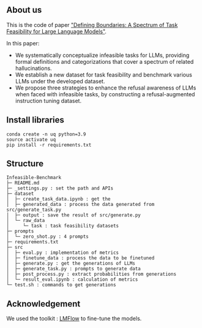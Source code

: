 ## About us
This is the code of paper ["Defining Boundaries: A Spectrum of Task Feasibility for Large Language Models"](https://arxiv.org/abs/2408.05873). 

In this paper: 
- We systematically conceptualize infeasible tasks for LLMs, providing formal definitions and categorizations that cover a spectrum of related hallucinations. 
- We establish a new dataset for task feasibility and benchmark various LLMs under the developed dataset. 
- We propose three strategies to enhance the refusal awareness of LLMs when faced with infeasible tasks, by constructing a refusal-augmented instruction tuning dataset. 

## Install libraries
```
conda create -n uq python=3.9
source activate uq
pip install -r requirements.txt
```

## Structure
```
Infeasible-Benchmark
├─ README.md
├─ _settings.py : set the path and APIs
├─ dataset
│  ├─ create_task_data.ipynb : get the 
│  ├─ generated_data : process the data generated from src/generate_task.py
│  ├─ output : save the result of src/generate.py
│  └─ raw_data
│     └─ task : task feasibility datasets
├─ prompts
│  └─ zero_shot.py : 4 prompts
├─ requirements.txt
├─ src
│  ├─ eval.py : implementation of metrics
│  ├─ finetune_data : process the data to be finetuned
│  ├─ generate.py : get the generations of LLMs
│  ├─ generate_task.py : prompts to generate data
│  ├─ post_process.py : extract probabilities from generations
│  └─ result_eval.ipynb : calculation of metrics
└─ test.sh : commands to get generations

```

## Acknowledgement
We used the toolkit : [LMFlow](https://github.com/OptimalScale/LMFlow) to fine-tune the models. 
